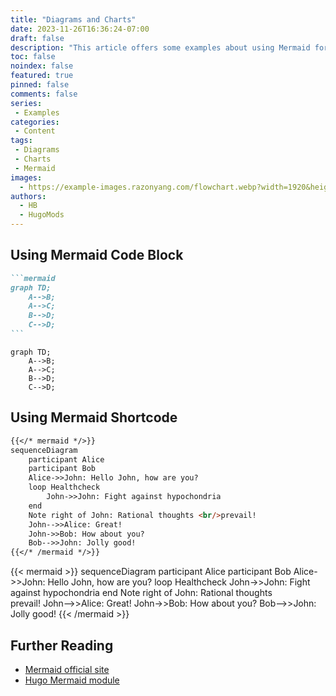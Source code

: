 ```yaml
---
title: "Diagrams and Charts"
date: 2023-11-26T16:36:24-07:00
draft: false
description: "This article offers some examples about using Mermaid for diagramming and charting."
toc: false
noindex: false
featured: true
pinned: false
comments: false
series:
 - Examples
categories:
 - Content
tags:
 - Diagrams
 - Charts
 - Mermaid
images:
  - https://example-images.razonyang.com/flowchart.webp?width=1920&height=1280
authors:
  - HB
  - HugoMods
---
```


## Using Mermaid Code Block

````markdown
```mermaid
graph TD;
    A-->B;
    A-->C;
    B-->D;
    C-->D;
```
````

```mermaid
graph TD;
    A-->B;
    A-->C;
    B-->D;
    C-->D;
```

## Using Mermaid Shortcode

```markdown
{{</* mermaid */>}}
sequenceDiagram
    participant Alice
    participant Bob
    Alice->>John: Hello John, how are you?
    loop Healthcheck
        John->>John: Fight against hypochondria
    end
    Note right of John: Rational thoughts <br/>prevail!
    John-->>Alice: Great!
    John->>Bob: How about you?
    Bob-->>John: Jolly good!
{{</* /mermaid */>}}
```

{{< mermaid >}}
sequenceDiagram
    participant Alice
    participant Bob
    Alice->>John: Hello John, how are you?
    loop Healthcheck
        John->>John: Fight against hypochondria
    end
    Note right of John: Rational thoughts <br/>prevail!
    John-->>Alice: Great!
    John->>Bob: How about you?
    Bob-->>John: Jolly good!
{{< /mermaid >}}

## Further Reading

- [Mermaid official site](https://mermaid.js.org/)
- [Hugo Mermaid module](https://hugomods.com/docs/content/mermaid/)
